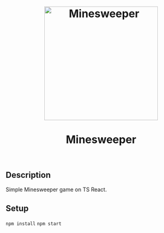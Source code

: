<h1 align="center">
  <a href="https://github.com/I-Atlas/Minesweeper">
    <img src="https://imgur.com/1vuQT70.png" width="300" alt="Minesweeper">
  </a>
    <br>
    <br>
    Minesweeper
    <br>
    <br>
</h1>

## Description

Simple Minesweeper game on TS React.

## Setup

`npm install`
`npm start`
